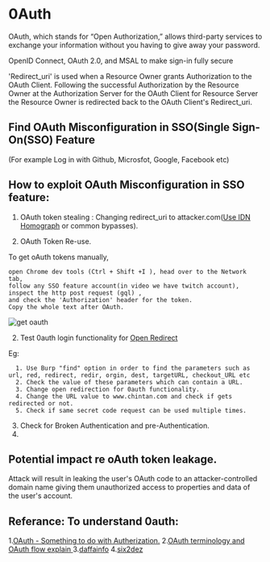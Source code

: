 # 0Auth 
OAuth, which stands for “Open Authorization,” allows third-party services to exchange 
your information without you having to give away your password.

OpenID Connect, OAuth 2.0, and MSAL to make sign-in fully secure

'Redirect_uri' is used when a Resource Owner grants Authorization to the OAuth Client. 
Following the successful Authorization by the Resource Owner at the Authorization Server for the OAuth Client for Resource Server the Resource Owner is redirected back to the OAuth Client's Redirect_uri.

## Find OAuth Misconfiguration in SSO(Single Sign-On(SSO) Feature
(For example Log in with Github, Microsfot, Google, Facebook etc)


## How to exploit OAuth Misconfiguration in SSO feature:
1. OAuth token stealing : Changing redirect_uri to attacker.com([Use IDN Homograph](https://hackerone.com/reports/861940) or common bypasses).
  
2. OAuth Token Re-use.

  To get oAuth tokens manually, 
   
    open Chrome dev tools (Ctrl + Shift +I ), head over to the Network tab, 
    follow any SSO feature account(in video we have twitch account), 
    inspect the http post request (gql) , 
    and check the 'Authorization' header for the token. 
    Copy the whole text after OAuth.

![get oauth](https://user-images.githubusercontent.com/75003671/112411090-45f09d00-8d57-11eb-8922-188876cc00ad.gif)

2. Test 0auth login functionality for [Open Redirect](https://pentestbook.six2dez.com/enumeration/web/open-redirects)
  
  Eg:
      
      1. Use Burp "find" option in order to find the parameters such as url, red, redirect, redir, orgin, dest, targetURL, checkout_URL etc
      2. Check the value of these parameters which can contain a URL.
      3. Change open redirection for 0auth functionality.
      4. Change the URL value to www.chintan.com and check if gets redirected or not.
      5. Check if same secret code request can be used multiple times.

3. Check for Broken Authentication and pre-Authentication.
4. 

## Potential impact re oAuth token leakage.

Attack will result in leaking the user's OAuth code to an attacker-controlled domain name giving them unauthorized access to properties and data of the user's account.


## Referance: To understand 0auth: 

1.[OAuth - Something to do with Autherization.](https://youtu.be/t4-416mg6iU)
2.[OAuth terminology and OAuth flow explain ](https://youtu.be/3pZ3Nh8tgTE)
3.[daffainfo](https://github.com/daffainfo)
4.[six2dez](https://pentestbook.six2dez.com/)


